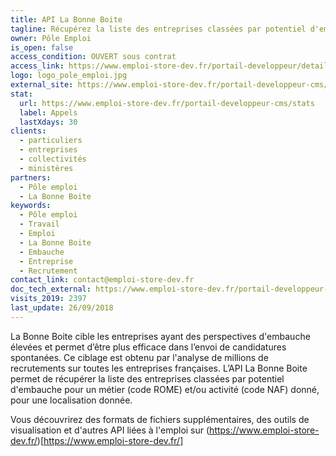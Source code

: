 ```yaml
---
title: API La Bonne Boite
tagline: Récupérez la liste des entreprises classées par potentiel d'embauche
owner: Pôle Emploi
is_open: false
access_condition: OUVERT sous contrat
access_link: https://www.emploi-store-dev.fr/portail-developpeur/detailapicatalogue/57909ba23b2b8d019ee6cc5f
logo: logo_pole_emploi.jpg
external_site: https://www.emploi-store-dev.fr/portail-developpeur-cms/home/catalogue-des-api/documentation-des-api/api/api-la-bonne-boite-v1.html
stat:
  url: https://www.emploi-store-dev.fr/portail-developpeur-cms/stats
  label: Appels
  lastXdays: 30
clients:
  - particuliers
  - entreprises
  - collectivités
  - ministères
partners:
  - Pôle emploi
  - La Bonne Boite
keywords:
  - Pôle emploi
  - Travail
  - Emploi
  - La Bonne Boite
  - Embauche
  - Entreprise
  - Recrutement
contact_link: contact@emploi-store-dev.fr
doc_tech_external: https://www.emploi-store-dev.fr/portail-developpeur-cms/home/catalogue-des-api/documentation-des-api/api/api-la-bonne-boite-v1.html
visits_2019: 2397
last_update: 26/09/2018
---
```


La Bonne Boite cible les entreprises ayant des perspectives d'embauche élevées et permet d’être plus efficace dans l’envoi de candidatures spontanées. Ce ciblage est obtenu par l'analyse de millions de recrutements sur toutes les entreprises françaises. L’API La Bonne Boite permet de récupérer la liste des entreprises classées par potentiel d'embauche pour un métier (code ROME) et/ou activité (code NAF) donné, pour une localisation donnée.

Vous découvrirez des formats de fichiers supplémentaires, des outils de visualisation et d'autres API liées à l'emploi sur (https://www.emploi-store-dev.fr/)[https://www.emploi-store-dev.fr/]
